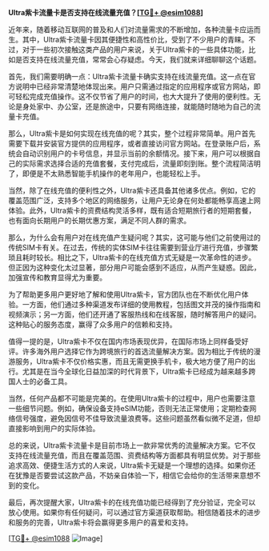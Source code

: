 **Ultra紫卡流量卡是否支持在线流量充值？[[TG💪+ @esim1088](https://t.me/s/esim1088)]**

近年来，随着移动互联网的普及和人们对流量需求的不断增加，各种流量卡应运而生。其中，Ultra紫卡流量卡因其便捷性和高性价比，受到了不少用户的青睐。不过，对于一些初次接触这类产品的用户来说，关于Ultra紫卡的一些具体功能，比如是否支持在线流量充值，常常会心存疑虑。今天，我们就来详细聊聊这个话题。

首先，我们需要明确一点：Ultra紫卡流量卡确实支持在线流量充值。这一点在官方说明中已经非常清楚地体现出来。用户只需通过指定的应用程序或官方网站，即可轻松完成充值操作。这不仅节省了用户的时间，也大大提升了使用的便利性。无论是身处家中、办公室，还是旅途中，只要有网络连接，就能随时随地为自己的流量卡充值。

那么，Ultra紫卡是如何实现在线充值的呢？其实，整个过程非常简单。用户首先需要下载并安装官方提供的应用程序，或者直接访问官方网站。在登录账户后，系统会自动识别用户的卡号信息，并显示当前的余额情况。接下来，用户可以根据自己的实际需求选择合适的充值套餐，支付完成后，流量即刻到账。整个流程简洁明了，即便是不太熟悉智能手机操作的老年用户，也能轻松上手。

当然，除了在线充值的便利性之外，Ultra紫卡还具备其他诸多优点。例如，它的覆盖范围广泛，支持多个地区的网络服务，让用户无论身在何处都能畅享高速上网体验。此外，Ultra紫卡的资费结构灵活多样，既有适合短期旅行者的短期套餐，也有面向长期用户的长期优惠方案，满足不同人群的需求。

那么，为什么会有用户对在线充值产生疑问呢？其实，这可能与他们之前使用过的传统SIM卡有关。在过去，传统的实体SIM卡往往需要到营业厅进行充值，步骤繁琐且耗时较长。相比之下，Ultra紫卡的在线充值方式无疑是一次革命性的进步。但正因为这种变化太过显著，部分用户可能会感到不适应，从而产生疑惑。因此，加强宣传和教育显得尤为重要。

为了帮助更多用户更好地了解和使用Ultra紫卡，官方团队也在不断优化用户体验。一方面，他们通过多种渠道发布详细的使用教程，包括图文并茂的操作指南和视频演示；另一方面，他们还开通了客服热线和在线客服，随时解答用户的疑问。这种贴心的服务态度，赢得了众多用户的信赖和支持。

值得一提的是，Ultra紫卡不仅在国内市场表现优异，在国际市场上同样备受好评。许多海外用户选择它作为跨境旅行的首选流量解决方案。因为相比于传统的漫游服务，Ultra紫卡不仅价格实惠，而且无需更换手机卡，极大地方便了用户的出行。尤其是在当今全球化日益加深的时代背景下，Ultra紫卡已经成为越来越多跨国人士的必备工具。

当然，任何产品都不可能是完美的。在使用Ultra紫卡的过程中，用户也需要注意一些细节问题。例如，确保设备支持eSIM功能，否则无法正常使用；定期检查网络信号强度，避免因信号不佳导致流量浪费等。这些问题虽然看似微不足道，但却直接影响到用户的实际体验。

总的来说，Ultra紫卡流量卡是目前市场上一款非常优秀的流量解决方案。它不仅支持在线流量充值，而且在覆盖范围、资费结构等方面都具有明显优势。对于那些追求高效、便捷生活方式的人来说，Ultra紫卡无疑是一个理想的选择。如果你还在犹豫是否要尝试这款产品，不妨亲自体验一下，相信它会给你的生活带来意想不到的变化。

最后，再次提醒大家，Ultra紫卡的在线充值功能已经得到了充分验证，完全可以放心使用。如果你有任何疑问，可以通过官方渠道获取帮助。相信随着技术的进步和服务的完善，Ultra紫卡将会赢得更多用户的喜爱和支持。

[[TG💪+ @esim1088](https://t.me/s/esim1088) ![Image](https://i.postimg.cc/4NQfJmqS/Snipaste-2025-05-13-00-14-12.png)]
